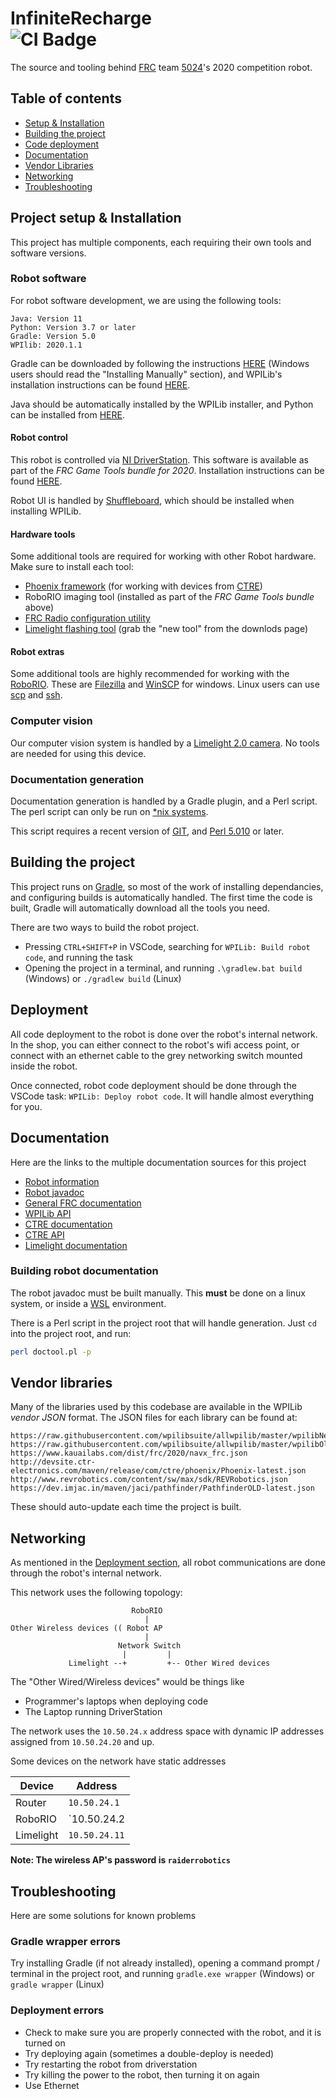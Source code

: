 # InfiniteRecharge <br> ![CI Badge](https://github.com/frc5024/infiniterecharge/workflows/FRC%20Build%20%26%20Test/badge.svg)

The source and tooling behind [FRC](https://www.firstinspires.org/robotics/frc) team [5024](https://www.thebluealliance.com/team/5024)'s 2020 competition robot. 

## Table of contents

 - [Setup & Installation](#project-setup--installation)
 - [Building the project](#building-the-project)
 - [Code deployment](#deployment)
 - [Documentation](#documentation)
 - [Vendor Libraries](#vendor-libraries)
 - [Networking](#networking)
 - [Troubleshooting](#troubleshooting)


## Project setup & Installation

This project has multiple components, each requiring their own tools and software versions.

### Robot software

For robot software development, we are using the following tools:
```
Java: Version 11
Python: Version 3.7 or later
Gradle: Version 5.0
WPIlib: 2020.1.1
```

Gradle can be downloaded by following the instructions [HERE](https://gradle.org/install/) (Windows users should read the "Installing Manually" section), and WPILib's installation instructions can be found [HERE](https://docs.wpilib.org/en/latest/docs/getting-started/getting-started-frc-control-system/wpilib-setup.html).

Java should be automatically installed by the WPILib installer, and Python can be installed from [HERE](https://www.python.org/downloads/).

#### Robot control

This robot is controlled via [NI DriverStation](https://docs.wpilib.org/en/latest/docs/software/driverstation/driver-station.html). This software is available as part of the *FRC Game Tools bundle for 2020*. Installation instructions can be found [HERE](https://docs.wpilib.org/en/latest/docs/getting-started/getting-started-frc-control-system/frc-game-tools.html#installing-the-frc-game-tools).

Robot UI is handled by [Shuffleboard](https://docs.wpilib.org/en/latest/docs/software/wpilib-tools/shuffleboard/getting-started/shuffleboard-tour.html), which should be installed when installing WPILib.

#### Hardware tools

Some additional tools are required for working with other Robot hardware. Make sure to install each tool:

 - [Phoenix framework](https://phoenix-documentation.readthedocs.io/en/latest/ch05_PrepWorkstation.html#what-to-download-and-why) (for working with devices from [CTRE](http://www.ctr-electronics.com/))
 - RoboRIO imaging tool (installed as part of the *FRC Game Tools bundle* above)
 - [FRC Radio configuration utility](https://firstfrc.blob.core.windows.net/frc2020/Radio/FRC_Radio_Configuration_20_0_0.zip) 
 - [Limelight flashing tool](adshttps://limelightvision.io/pages/downloads) (grab the "new tool" from the downlods page)

#### Robot extras

Some additional tools are highly recommended for working with the [RoboRIO](https://www.ni.com/en-ca/support/model.roborio.html). These are [Filezilla](https://filezilla-project.org/) and [WinSCP](https://winscp.net/eng/download.php) for windows. Linux users can use [scp](https://en.wikipedia.org/wiki/Secure_copy) and [ssh](https://en.wikipedia.org/wiki/Secure_Shell).

### Computer vision

Our computer vision system is handled by a [Limelight 2.0 camera](https://limelightvision.io/). No tools are needed for using this device.

### Documentation generation

Documentation generation is handled by a Gradle plugin, and a Perl script. The perl script can only be run on [*nix systems](https://en.wikipedia.org/wiki/Unix-like).

This script requires a recent version of [GIT](https://git-scm.com/), and [Perl 5.010](https://www.perl.org/) or later.




## Building the project

This project runs on [Gradle](https://gradle.org/), so most of the work of installing dependancies, and configuring builds is automatically handled. The first time the code is built, Gradle will automatically download all the tools you need. 

There are two ways to build the robot project. 
  - Pressing `CTRL+SHIFT+P` in VSCode, searching for `WPILib: Build robot code`, and running the task
  - Opening the project in a terminal, and running `.\gradlew.bat build` (Windows) or `./gradlew build` (Linux)


## Deployment

All code deployment to the robot is done over the robot's internal network. In the shop, you can either connect to the robot's wifi access point, or connect with an ethernet cable to the grey networking switch mounted inside the robot.

Once connected, robot code deployment should be done through the VSCode task: `WPILib: Deploy robot code`. It will handle almost everything for you.


## Documentation

Here are the links to the multiple documentation sources for this project

 - [Robot information](https://cs.5024.ca/webdocs/docs/robots/recharge)
 - [Robot javadoc](https://cs.5024.ca/InfiniteRecharge/)
 - [General FRC documentation](https://docs.wpilib.org/en/latest/)
 - [WPILib API](https://first.wpi.edu/FRC/roborio/release/docs/java/index.html)
 - [CTRE documentation](https://phoenix-documentation.readthedocs.io/en/latest/index.html)
 - [CTRE API](http://www.ctr-electronics.com/downloads/api/java/html/index.html)
 - [Limelight documentation](http://docs.limelightvision.io/en/latest/)

### Building robot documentation

The robot javadoc must be built manually. This **must** be done on a linux system, or inside a [WSL](https://en.wikipedia.org/wiki/Windows_Subsystem_for_Linux) environment.

There is a Perl script in the project root that will handle generation. Just `cd` into the project root, and run:

```sh
perl doctool.pl -p
```

## Vendor libraries


Many of the libraries used by this codebase are available in the WPILib *vendor JSON* format. The JSON files for each library can be found at:

```
https://raw.githubusercontent.com/wpilibsuite/allwpilib/master/wpilibNewCommands/WPILibNewCommands.json
https://raw.githubusercontent.com/wpilibsuite/allwpilib/master/wpilibOldCommands/WPILibOldCommands.json
https://www.kauailabs.com/dist/frc/2020/navx_frc.json
http://devsite.ctr-electronics.com/maven/release/com/ctre/phoenix/Phoenix-latest.json
http://www.revrobotics.com/content/sw/max/sdk/REVRobotics.json
https://dev.imjac.in/maven/jaci/pathfinder/PathfinderOLD-latest.json
```

These should auto-update each time the project is built.


## Networking
As mentioned in the [Deployment section](#deployment), all robot communications are done through the robot's internal network. 

This network uses the following topology:
```
                           RoboRIO
                              |
Other Wireless devices (( Robot AP
                              |
                        Network Switch
                         |         |
             Limelight --+         +-- Other Wired devices
```

The "Other Wired/Wireless devices" would be things like

 - Programmer's laptops when deploying code
 - The Laptop running DriverStation

The network uses the `10.50.24.x` address space with dynamic IP addresses assigned from `10.50.24.20` and up.

Some devices on the network have static addresses

| Device    | Address       |
| --------- | ------------- |
| Router    | `10.50.24.1`  |
| RoboRIO   | `10.50.24.2   |
| Limelight | `10.50.24.11` |

**Note: The wireless AP's password is `raiderrobotics`**

## Troubleshooting

Here are some solutions for known problems

### Gradle wrapper errors

Try installing Gradle (if not already installed), opening a command prompt / terminal in the project root, and running `gradle.exe wrapper` (Windows) or `gradle wrapper` (Linux)

### Deployment errors

 - Check to make sure you are properly connected with the robot, and it is turned on
 - Try deploying again (sometimes a double-deploy is needed)
 - Try restarting the robot from driverstation
 - Try killing the power to the robot, then turning it on again
 - Use Ethernet
